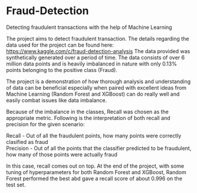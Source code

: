 # Fraud-Detection
Detecting fraudulent transactions with the help of Machine Learning 

The project aims to detect fraudulent transaction. The details regarding the data used for the project can be found here: https://www.kaggle.com/c/fraud-detection-analysis
The data provided was synthetically generated over a period of time. The data consists of over 6 million data points and is heavily imbalanced in nature with only 0.13% points belonging to the positive class (Fraud). 

The project is a demonstration of how thorough analysis and understanding of data can be beneficial especially when paired with excellent ideas from Machine Learning (Random Forest and XGBoost) can do really well and easily combat issues like data imbalance. 

Because of the imbalance in the classes, Recall was chosen as the appropriate metric. 
Following is the interpretation of both recall and precision for the given scenario:

Recall - Out of all the fraudulent points, how many points were correctly clasified as fraud <br>
Precision - Out of all the points that the classifier predicted to be fraudulent, how many of those points were actually fraud

In this case, recall comes out on top. At the end of the project, with some tuning of hyperparameters for both Random Forest and XGBoost, Random Forest performed the best
abd gave a recall score of about 0.996 on the test set.
